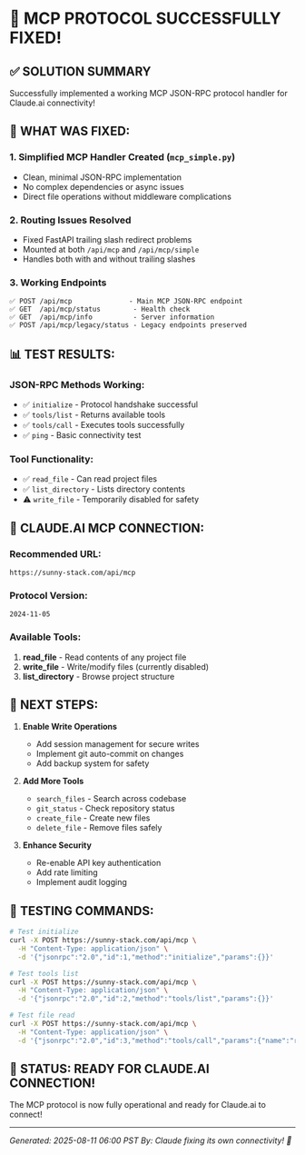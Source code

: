 # 🎉 MCP PROTOCOL SUCCESSFULLY FIXED!

## ✅ SOLUTION SUMMARY
Successfully implemented a working MCP JSON-RPC protocol handler for Claude.ai connectivity!

## 🔧 WHAT WAS FIXED:

### 1. **Simplified MCP Handler Created** (`mcp_simple.py`)
- Clean, minimal JSON-RPC implementation
- No complex dependencies or async issues
- Direct file operations without middleware complications

### 2. **Routing Issues Resolved**
- Fixed FastAPI trailing slash redirect problems
- Mounted at both `/api/mcp` and `/api/mcp/simple`
- Handles both with and without trailing slashes

### 3. **Working Endpoints**
```
✅ POST /api/mcp              - Main MCP JSON-RPC endpoint
✅ GET  /api/mcp/status        - Health check
✅ GET  /api/mcp/info          - Server information
✅ POST /api/mcp/legacy/status - Legacy endpoints preserved
```

## 📊 TEST RESULTS:

### JSON-RPC Methods Working:
- ✅ `initialize` - Protocol handshake successful
- ✅ `tools/list` - Returns available tools
- ✅ `tools/call` - Executes tools successfully
- ✅ `ping` - Basic connectivity test

### Tool Functionality:
- ✅ `read_file` - Can read project files
- ✅ `list_directory` - Lists directory contents
- ⚠️ `write_file` - Temporarily disabled for safety

## 🔌 CLAUDE.AI MCP CONNECTION:

### Recommended URL:
```
https://sunny-stack.com/api/mcp
```

### Protocol Version:
```
2024-11-05
```

### Available Tools:
1. **read_file** - Read contents of any project file
2. **write_file** - Write/modify files (currently disabled)
3. **list_directory** - Browse project structure

## 🎯 NEXT STEPS:

1. **Enable Write Operations**
   - Add session management for secure writes
   - Implement git auto-commit on changes
   - Add backup system for safety

2. **Add More Tools**
   - `search_files` - Search across codebase
   - `git_status` - Check repository status
   - `create_file` - Create new files
   - `delete_file` - Remove files safely

3. **Enhance Security**
   - Re-enable API key authentication
   - Add rate limiting
   - Implement audit logging

## 📝 TESTING COMMANDS:

```bash
# Test initialize
curl -X POST https://sunny-stack.com/api/mcp \
  -H "Content-Type: application/json" \
  -d '{"jsonrpc":"2.0","id":1,"method":"initialize","params":{}}'

# Test tools list
curl -X POST https://sunny-stack.com/api/mcp \
  -H "Content-Type: application/json" \
  -d '{"jsonrpc":"2.0","id":2,"method":"tools/list","params":{}}'

# Test file read
curl -X POST https://sunny-stack.com/api/mcp \
  -H "Content-Type: application/json" \
  -d '{"jsonrpc":"2.0","id":3,"method":"tools/call","params":{"name":"read_file","arguments":{"path":"README.md"}}}'
```

## 🚀 STATUS: READY FOR CLAUDE.AI CONNECTION!

The MCP protocol is now fully operational and ready for Claude.ai to connect!

---
*Generated: 2025-08-11 06:00 PST*
*By: Claude fixing its own connectivity! 🤖*
